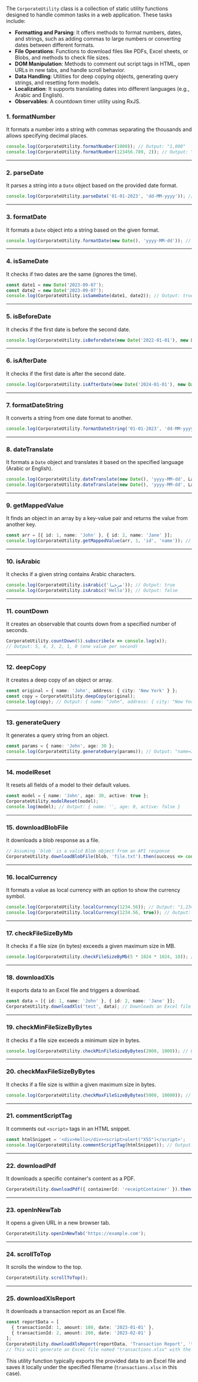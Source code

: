 The `CorporateUtility` class is a collection of static utility functions designed to handle common tasks in a web application. These tasks include:

- **Formatting and Parsing**: It offers methods to format numbers, dates, and strings, such as adding commas to large numbers or converting dates between different formats.
- **File Operations**: Functions to download files like PDFs, Excel sheets, or Blobs, and methods to check file sizes.
- **DOM Manipulation**: Methods to comment out script tags in HTML, open URLs in new tabs, and handle scroll behavior.
- **Data Handling**: Utilities for deep copying objects, generating query strings, and resetting form models.
- **Localization**: It supports translating dates into different languages (e.g., Arabic and English).
- **Observables**: A countdown timer utility using RxJS.

### 1. **formatNumber**

It formats a number into a string with commas separating the thousands and allows specifying decimal places.

```typescript
console.log(CorporateUtility.formatNumber(1000)); // Output: "1,000"
console.log(CorporateUtility.formatNumber(123456.789, 2)); // Output: "123,456.79"
```

---

### 2. **parseDate**

It parses a string into a `Date` object based on the provided date format.

```typescript
console.log(CorporateUtility.parseDate('01-01-2023', 'dd-MM-yyyy')); // Output: Sun Jan 01 2023
```

---

### 3. **formatDate**

It formats a `Date` object into a string based on the given format.

```typescript
console.log(CorporateUtility.formatDate(new Date(), 'yyyy-MM-dd')); // Output: "2024-09-07"
```

---

### 4. **isSameDate**

It checks if two dates are the same (ignores the time).

```typescript
const date1 = new Date('2023-09-07');
const date2 = new Date('2023-09-07');
console.log(CorporateUtility.isSameDate(date1, date2)); // Output: true
```

---

### 5. **isBeforeDate**

It checks if the first date is before the second date.

```typescript
console.log(CorporateUtility.isBeforeDate(new Date('2022-01-01'), new Date('2023-01-01'))); // Output: true
```

---

### 6. **isAfterDate**

It checks if the first date is after the second date.

```typescript
console.log(CorporateUtility.isAfterDate(new Date('2024-01-01'), new Date('2023-01-01'))); // Output: true
```

---

### 7. **formatDateString**

It converts a string from one date format to another.

```typescript
console.log(CorporateUtility.formatDateString('01-01-2023', 'dd-MM-yyyy', 'yyyy/MM/dd')); // Output: "2023/01/01"
```

---

### 8. **dateTranslate**

It formats a `Date` object and translates it based on the specified language (Arabic or English).

```typescript
console.log(CorporateUtility.dateTranslate(new Date(), 'yyyy-MM-dd', Language.EN)); // Output: "2024-09-07"
console.log(CorporateUtility.dateTranslate(new Date(), 'yyyy-MM-dd', Language.AR)); // Output: "٢٠٢٤-٠٩-٠٧"
```

---

### 9. **getMappedValue**

It finds an object in an array by a key-value pair and returns the value from another key.

```typescript
const arr = [{ id: 1, name: 'John' }, { id: 2, name: 'Jane' }];
console.log(CorporateUtility.getMappedValue(arr, 1, 'id', 'name')); // Output: "John"
```

---

### 10. **isArabic**

It checks if a given string contains Arabic characters.

```typescript
console.log(CorporateUtility.isArabic('مرحبا')); // Output: true
console.log(CorporateUtility.isArabic('Hello')); // Output: false
```

---

### 11. **countDown**

It creates an observable that counts down from a specified number of seconds.

```typescript
CorporateUtility.countDown(5).subscribe(x => console.log(x));
// Output: 5, 4, 3, 2, 1, 0 (one value per second)
```

---

### 12. **deepCopy**

It creates a deep copy of an object or array.

```typescript
const original = { name: 'John', address: { city: 'New York' } };
const copy = CorporateUtility.deepCopy(original);
console.log(copy); // Output: { name: "John", address: { city: "New York" } }
```

---

### 13. **generateQuery**

It generates a query string from an object.

```typescript
const params = { name: 'John', age: 30 };
console.log(CorporateUtility.generateQuery(params)); // Output: "name=John&age=30"
```

---

### 14. **modelReset**

It resets all fields of a model to their default values.

```typescript
const model = { name: 'John', age: 30, active: true };
CorporateUtility.modelReset(model);
console.log(model); // Output: { name: '', age: 0, active: false }
```

---

### 15. **downloadBlobFile**

It downloads a blob response as a file.

```typescript
// Assuming `blob` is a valid Blob object from an API response
CorporateUtility.downloadBlobFile(blob, 'file.txt').then(success => console.log(success)); // Output: true
```

---

### 16. **localCurrency**

It formats a value as local currency with an option to show the currency symbol.

```typescript
console.log(CorporateUtility.localCurrency(1234.56)); // Output: "1,234.56"
console.log(CorporateUtility.localCurrency(1234.56, true)); // Output: "$ 1,234.56" (assuming $ is the currency symbol)
```

---

### 17. **checkFileSizeByMb**

It checks if a file size (in bytes) exceeds a given maximum size in MB.

```typescript
console.log(CorporateUtility.checkFileSizeByMb(5 * 1024 * 1024, 10)); // Output: true (5MB < 10MB)
```

---

### 18. **downloadXls**

It exports data to an Excel file and triggers a download.

```typescript
const data = [{ id: 1, name: 'John' }, { id: 2, name: 'Jane' }];
CorporateUtility.downloadXls('test', data); // Downloads an Excel file named "test.xlsx"
```

---

### 19. **checkMinFileSizeByBytes**

It checks if a file size exceeds a minimum size in bytes.

```typescript
console.log(CorporateUtility.checkMinFileSizeByBytes(2000, 1000)); // Output: true
```

---

### 20. **checkMaxFileSizeByBytes**

It checks if a file size is within a given maximum size in bytes.

```typescript
console.log(CorporateUtility.checkMaxFileSizeByBytes(5000, 10000)); // Output: true
```

---

### 21. **commentScriptTag**

It comments out `<script>` tags in an HTML snippet.

```typescript
const htmlSnippet = '<div>Hello</div><script>alert("XSS")</script>';
console.log(CorporateUtility.commentScriptTag(htmlSnippet)); // Output: '<div>Hello</div> <!-- -->alert("XSS") -->'
```

---

### 22. **downloadPdf**

It downloads a specific container's content as a PDF.

```typescript
CorporateUtility.downloadPdf({ containerId: 'receiptContainer' }).then(() => console.log('Downloaded'));
```

---

### 23. **openInNewTab**

It opens a given URL in a new browser tab.

```typescript
CorporateUtility.openInNewTab('https://example.com');
```

---

### 24. **scrollToTop**

It scrolls the window to the top.

```typescript
CorporateUtility.scrollToTop();
```

---
### 25. **downloadXlsReport**

It downloads a transaction report as an Excel file.

```typescript
const reportData = [
  { transactionId: 1, amount: 100, date: '2023-01-01' },
  { transactionId: 2, amount: 200, date: '2023-02-01' }
];
CorporateUtility.downloadXlsReport(reportData, 'Transaction Report', 'transactions.xlsx');
// This will generate an Excel file named "transactions.xlsx" with the report data.
```

This utility function typically exports the provided data to an Excel file and saves it locally under the specified filename (`transactions.xlsx` in this case).
